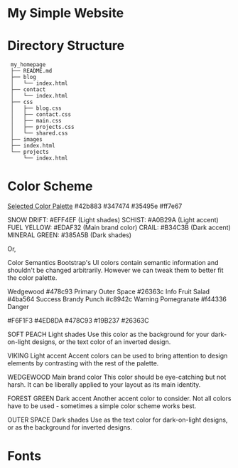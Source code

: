 # My Simple Website

# Directory Structure

```text
 my_homepage
 ├── README.md
 ├── blog
 │   └── index.html
 ├── contact
 │   └── index.html
 ├── css
 │   ├── blog.css
 │   ├── contact.css
 │   ├── main.css
 │   ├── projects.css
 │   └── shared.css
 ├── images
 ├── index.html
 └── projects
     └── index.html
```

# Color Scheme

[Selected Color Palette](https://colorhunt.co/palette/158293)
#42b883
#347474
#35495e
#ff7e67

SNOW DRIFT: #EFF4EF (Light shades)
SCHIST: #A0B29A (Light accent)
FUEL YELLOW: #EDAF32 (Main brand color)
CRAIL: #B34C3B (Dark accent)
MINERAL GREEN: #385A5B (Dark shades)

Or,

Color Semantics
Bootstrap's UI colors contain semantic information and shouldn't be changed arbitrarily. However we can tweak them to better fit the color palette.

Wedgewood	#478c93	Primary
Outer Space	#26363c	Info
Fruit Salad	#4ba564	Success
Brandy Punch	#c8942c	Warning
Pomegranate	#f44336	Danger

#F6F1F3
#4ED8DA
#478C93
#19B237
#26363C

SOFT PEACH
Light shades
Use this color as the background for your dark-on-light designs, or the text color of an inverted design.

VIKING
Light accent
Accent colors can be used to bring attention to design elements by contrasting with the rest of the palette.

WEDGEWOOD
Main brand color
This color should be eye-catching but not harsh. It can be liberally applied to your layout as its main identity.

FOREST GREEN
Dark accent
Another accent color to consider. Not all colors have to be used - sometimes a simple color scheme works best.

OUTER SPACE
Dark shades
Use as the text color for dark-on-light designs, or as the background for inverted designs.
# Fonts


